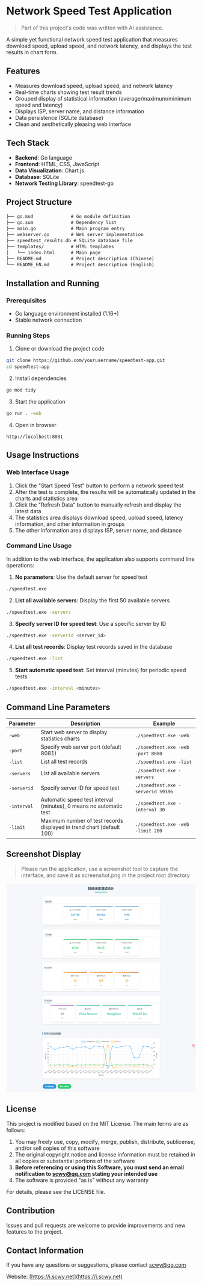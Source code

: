 # Network Speed Test Application

> Part of this project's code was written with AI assistance.

A simple yet functional network speed test application that measures download speed, upload speed, and network latency, and displays the test results in chart form.

## Features

- Measures download speed, upload speed, and network latency
- Real-time charts showing test result trends
- Grouped display of statistical information (average/maximum/minimum speed and latency)
- Displays ISP, server name, and distance information
- Data persistence (SQLite database)
- Clean and aesthetically pleasing web interface

## Tech Stack

- **Backend**: Go language
- **Frontend**: HTML, CSS, JavaScript
- **Data Visualization**: Chart.js
- **Database**: SQLite
- **Network Testing Library**: speedtest-go

## Project Structure

```
├── go.mod              # Go module definition
├── go.sum              # Dependency list
├── main.go             # Main program entry
├── webserver.go        # Web server implementation
├── speedtest_results.db # SQLite database file
├── templates/          # HTML templates
│   └── index.html      # Main page
├── README.md           # Project description (Chinese)
└── README_EN.md        # Project description (English)
```

## Installation and Running

### Prerequisites

- Go language environment installed (1.16+)
- Stable network connection

### Running Steps

1. Clone or download the project code

```bash
git clone https://github.com/yourusername/speedtest-app.git
cd speedtest-app
```

2. Install dependencies

```bash
go mod tidy
```

3. Start the application

```bash
go run . -web
```

4. Open in browser

```
http://localhost:8081
```

## Usage Instructions

### Web Interface Usage
1. Click the "Start Speed Test" button to perform a network speed test
2. After the test is complete, the results will be automatically updated in the charts and statistics area
3. Click the "Refresh Data" button to manually refresh and display the latest data
4. The statistics area displays download speed, upload speed, latency information, and other information in groups
5. The other information area displays ISP, server name, and distance

### Command Line Usage
In addition to the web interface, the application also supports command line operations:

1. **No parameters**: Use the default server for speed test
```bash
./speedtest.exe
```

2. **List all available servers**: Display the first 50 available servers
```bash
./speedtest.exe -servers
```

3. **Specify server ID for speed test**: Use a specific server by ID
```bash
./speedtest.exe -serverid <server_id>
```

4. **List all test records**: Display test records saved in the database
```bash
./speedtest.exe -list
```

5. **Start automatic speed test**: Set interval (minutes) for periodic speed tests
```bash
./speedtest.exe -interval <minutes>
```

## Command Line Parameters

| Parameter | Description | Example |
|-----------|-------------|---------|
| `-web` | Start web server to display statistics charts | `./speedtest.exe -web` |
| `-port` | Specify web server port (default 8081) | `./speedtest.exe -web -port 8080` |
| `-list` | List all test records | `./speedtest.exe -list` |
| `-servers` | List all available servers | `./speedtest.exe -servers` |
| `-serverid` | Specify server ID for speed test | `./speedtest.exe -serverid 59386` |
| `-interval` | Automatic speed test interval (minutes), 0 means no automatic test | `./speedtest.exe -interval 30` |
| `-limit` | Maximum number of test records displayed in trend chart (default 100) | `./speedtest.exe -web -limit 200` |

## Screenshot Display

> Please run the application, use a screenshot tool to capture the interface, and save it as screenshot.png in the project root directory

![Application Interface](screenshot.png)

## License

This project is modified based on the MIT License. The main terms are as follows:

1. You may freely use, copy, modify, merge, publish, distribute, sublicense, and/or sell copies of this software
2. The original copyright notice and license information must be retained in all copies or substantial portions of the software
3. **Before referencing or using this Software, you must send an email notification to [scwy@qq.com](mailto:scwy@qq.com) stating your intended use**
4. The software is provided "as is" without any warranty

For details, please see the LICENSE file.

## Contribution

Issues and pull requests are welcome to provide improvements and new features to the project.

## Contact Information

If you have any questions or suggestions, please contact [scwy@qq.com](mailto:scwy@qq.com)

Website: [https://i.scwy.net](https://i.scwy.net)